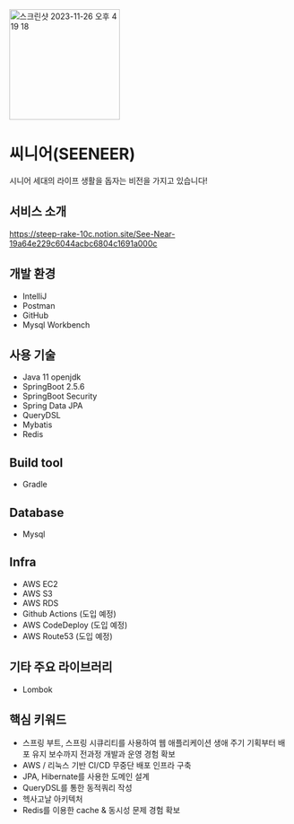 
<img width="197" alt="스크린샷 2023-11-26 오후 4 19 18" src="https://github.com/see-neer/seeneer-was/assets/62025746/e905f0b6-02ff-4818-873d-d218ec11a1b8">

# 씨니어(SEENEER)

시니어 세대의 라이프 생활을 돕자는 비전을 가지고 있습니다! 

## 서비스 소개

https://steep-rake-10c.notion.site/See-Near-19a64e229c6044acbc6804c1691a000c

## 개발 환경
- IntelliJ
- Postman
- GitHub
- Mysql Workbench

## 사용 기술
- Java 11 openjdk
- SpringBoot 2.5.6
- SpringBoot Security
- Spring Data JPA
- QueryDSL
- Mybatis
- Redis
  
## Build tool
- Gradle

## Database
- Mysql

## Infra
- AWS EC2
- AWS S3
- AWS RDS
- Github Actions (도입 예정)
- AWS CodeDeploy (도입 예정)
- AWS Route53 (도입 예정)


## 기타 주요 라이브러리
- Lombok

## 핵심 키워드
- 스프링 부트, 스프링 시큐리티를 사용하여 웹 애플리케이션 생애 주기 기획부터 배포 유지 보수까지 전과정 개발과 운영 경험 확보
- AWS / 리눅스 기반 CI/CD 무중단 배포 인프라 구축
- JPA, Hibernate를 사용한 도메인 설계
- QueryDSL를 통한 동적쿼리 작성
- 헥사고날 아키텍처
- Redis를 이용한 cache & 동시성 문제 경험 확보
